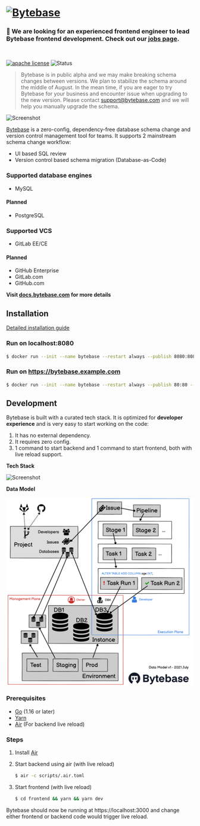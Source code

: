 # <a href="https://bytebase.com"><img alt="Bytebase" src="https://raw.githubusercontent.com/bytebase/bytebase/be87525c1228fe00cdcc3585859664bdd3167aca/frontend/src/assets/logo.svg" height="56px" /></a>

### 🧲 We are looking for an experienced frontend engineer to lead Bytebase frontend development. Check out our [jobs page](https://bytebase.com/jobs).

&nbsp;

[![apache license](https://img.shields.io/badge/license-Apache_2.0-blue.svg)](LICENSE)
![Status](https://img.shields.io/badge/status-alpha-red)

> Bytebase is in public alpha and we may make breaking schema changes between versions. We plan to stabilize the schema around the middle of August. In the mean time, if you are eager to try Bytebase for your business and encounter
> issue when upgrading to the new version. Please contact support@bytebase.com and we will help you manually upgrade the schema.

![Screenshot](https://raw.githubusercontent.com/bytebase/bytebase/main/docs/assets/overview1.png)

[Bytebase](https://bytebase.com/) is a zero-config, dependency-free database schema change and version control management tool for teams. It supports 2 mainstream schema change workflow:

- UI based SQL review
- Version control based schema migration (Database-as-Code)

### Supported database engines

- MySQL

#### Planned

- PostgreSQL

### Supported VCS

- GitLab EE/CE

#### Planned

- GitHub Enterprise
- GitLab.com
- GitHub.com

**Visit [docs.bytebase.com](https://docs.bytebase.com) for more details**

## Installation

[Detailed installation guide](https://docs.bytebase.com/install/docker)

### Run on localhost:8080

```bash
$ docker run --init --name bytebase --restart always --publish 8080:8080 --volume ~/.bytebase/data:/var/opt/bytebase bytebase/bytebase:0.3.0 --data /var/opt/bytebase --host http://localhost --port 8080
```

### Run on https://bytebase.example.com

```bash
$ docker run --init --name bytebase --restart always --publish 80:80 --volume ~/.bytebase/data:/var/opt/bytebase bytebase/bytebase:0.3.0 --data /var/opt/bytebase --host https://bytebase.example.com --port 80
```

## Development

Bytebase is built with a curated tech stack. It is optimized for **developer experience** and is very easy to start working on the code:

1. It has no external dependency.
1. It requires zero config.
1. 1 command to start backend and 1 command to start frontend, both with live reload support.

**Tech Stack**

![Screenshot](https://raw.githubusercontent.com/bytebase/bytebase/main/docs/assets/techstack.svg)

**Data Model**

![Screenshot](https://raw.githubusercontent.com/bytebase/bytebase/main/docs/assets/datamodel_v1.png)

### Prerequisites

- [Go](https://golang.org/doc/install) (1.16 or later)
- [Yarn](https://yarnpkg.com/getting-started/install)
- [Air](https://github.com/cosmtrek/air#installation) (For backend live reload)

### Steps

1.  Install [Air](https://github.com/cosmtrek/air#installation)

1.  Start backend using air (with live reload)

    ```bash
    $ air -c scripts/.air.toml
    ```

1.  Start frontend (with live reload)

    ```bash
    $ cd frontend && yarn && yarn dev
    ```

Bytebase should now be running at https://localhost:3000 and change either frontend or backend code would trigger live reload.
